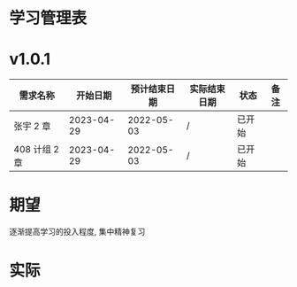 # 学习管理表

# v1.0.1

| 需求名称      | 开始日期   | 预计结束日期 | 实际结束日期 | 状态   | 备注 |
| ------------- | ---------- | ------------ | ------------ | ------ | ---- |
| 张宇 2 章     | 2023-04-29 | 2022-05-03   | /            | 已开始|      |
| 408 计组 2 章 | 2023-04-29 | 2022-05-03   | /            | 已开始 |      |

# 期望

逐渐提高学习的投入程度, 集中精神复习

# 实际
